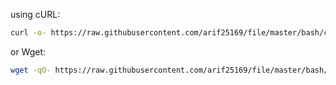 using cURL:

```sh
curl -o- https://raw.githubusercontent.com/arif25169/file/master/bash/che.sh | bash
```
or Wget:

```sh
wget -qO- https://raw.githubusercontent.com/arif25169/file/master/bash/che.sh | bash
```
